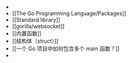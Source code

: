 -
- [[The Go Programming Language/Packages]]
- [[Standard library]]
- [[gorilla/websocket]]
- [[内置函数]]
- [[结构体（struct）]]
- [[一个 Go 项目中如何包含多个 main 函数？]]
-
